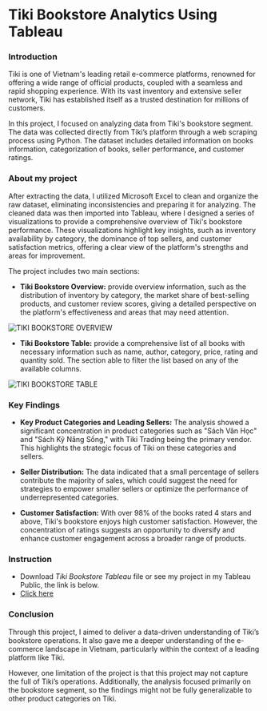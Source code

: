 # Tiki Bookstore Analytics Using Tableau

### Introduction
Tiki is one of Vietnam's leading retail e-commerce platforms, renowned for offering a wide range of official products, coupled with a seamless and rapid shopping experience. With its vast inventory and extensive seller network, Tiki has established itself as a trusted destination for millions of customers.

In this project, I focused on analyzing data from Tiki's bookstore segment. The data was collected directly from Tiki’s platform through a web scraping process using Python. The dataset includes detailed information on books information, categorization of books, seller performance, and customer ratings.

### About my project
After extracting the data, I utilized Microsoft Excel to clean and organize the raw dataset, eliminating inconsistencies and preparing it for analyzing. The cleaned data was then imported into Tableau, where I designed a series of visualizations to provide a comprehensive overview of Tiki's bookstore performance. These visualizations highlight key insights, such as inventory availability by category, the dominance of top sellers, and customer satisfaction metrics, offering a clear view of the platform's strengths and areas for improvement.

The project includes two main sections:

- **Tiki Bookstore Overview:** provide overview information, such as the distribution of inventory by category, the market share of best-selling products, and customer review scores, giving a detailed perspective on the platform's effectiveness and areas that may need attention.

![TIKI BOOKSTORE OVERVIEW](https://github.com/user-attachments/assets/25b79df3-c867-45b3-a917-872949175898)

- **Tiki Bookstore Table:** provide a comprehensive list of all books with necessary information such as name, author, category, price, rating and quantity sold. The section able to filter the list based on any of the available columns.

![TIKI BOOKSTORE TABLE](https://github.com/user-attachments/assets/f2a813d1-d032-4a6e-9b4b-cd617f41286e)

### Key Findings
- **Key Product Categories and Leading Sellers:** The analysis showed a significant concentration in product categories such as "Sách Văn Học" and "Sách Kỹ Năng Sống," with Tiki Trading being the primary vendor. This highlights the strategic focus of Tiki on these categories and sellers.

- **Seller Distribution:** The data indicated that a small percentage of sellers contribute the majority of sales, which could suggest the need for strategies to empower smaller sellers or optimize the performance of underrepresented categories.

- **Customer Satisfaction:** With over 98% of the books rated 4 stars and above, Tiki's bookstore enjoys high customer satisfaction. However, the concentration of ratings suggests an opportunity to diversify and enhance customer engagement across a broader range of products.

### Instruction
- Download *Tiki Bookstore Tableau* file or see my project in my Tableau Public, the link is below.
- [Click here](https://public.tableau.com/app/profile/long.nguyen8522/viz/TikiBook_Dashboard/TIKIBOOKSTOREOVERVIEW)

### Conclusion
Through this project, I aimed to deliver a data-driven understanding of Tiki’s bookstore operations. It also gave me a deeper understanding of the e-commerce landscape in Vietnam, particularly within the context of a leading platform like Tiki.

However, one limitation of the project is that this project may not capture the full of Tiki’s operations. Additionally, the analysis focused primarily on the bookstore segment, so the findings might not be fully generalizable to other product categories on Tiki.

